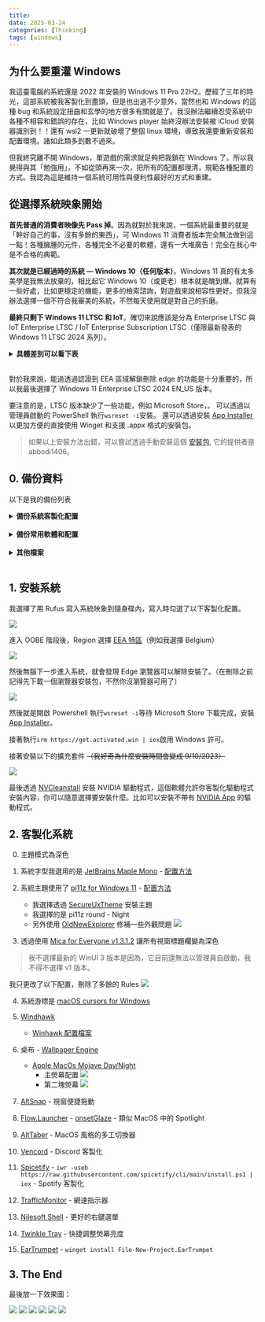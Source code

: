 ```yaml
---
title: 
date: 2025-03-24
categories: [Thinking]
tags: [windows]
---
```


## 为什么要重灌 Windows

我這臺電腦的系統還是 2022 年安裝的 Windows 11 Pro 22H2。歷經了三年的時光，這部系統被我客製化到盡頭，但是也出過不少意外，當然也和 Windows 的這種 bug 和系統設定扭曲和玄學的地方很多有關就是了。我沒辦法繼續忍受系統中各種不相容和錯誤的存在，比如 Windows player 始終沒辦法安裝被 iCloud 安裝器識別到！！還有 wsl2 一更新就破壞了整個 linux 環境，導致我還要重新安裝和配置環境。諸如此類多到數不過來。

但我終究離不開 Windows，單遊戲的需求就足夠把我鎖在 Windows 了。所以我覺得與其「勉強用」，不如從頭再來一次，把所有的配置都理清，規範各種配置的方式。我認為這是維持一個系統可用性與便利性最好的方式和重建。

## 從選擇系統映象開始

__首先普通的消費者映像先 Pass 掉__。因為就對於我來說，一個系統最重要的就是「幹好自己的事，沒有多餘的東西」，可 Windows 11 消費者版本完全無法做到這一點！各種臃腫的元件，各種完全不必要的軟體，還有一大堆廣告！完全在我心中是不合格的典範。

__其次就是已經過時的系統 — Windows 10（任何版本）__。Windows 11 真的有太多美學是我無法放棄的，相比起它 Windows 10（或更老）根本就是醜到爆。就算有一些好處，比如更穩定的機能，更多的檢索諮詢，對遊戲來說相容性更好。但我沒辦法選擇一個不符合我審美的系統，不然每天使用就是對自己的折磨。

__最終只剩下 Windows 11 LTSC 和 IoT__。確切來說應該是分為 Enterprise LTSC 與 IoT Enterprise LTSC / IoT Enterprise Subscription LTSC（僅限最新發表的 Windows 11 LTSC 2024 系列）。

<details> <!--  Differences between IoT and Non-IoT Windows Enterprise LTSC   -->
<summary><strong>具體差別可以看下表</strong></summary>
<blockquote>
<table>
<thead>
<tr>
<th>Features</th>
<th>Enterprise LTSC</th>
<th>IoT Enterprise LTSC / IoT Enterprise Subscription LTSC</th>
</tr>
</thead>
<tbody>
<tr>
<td><strong>TPM / Secure boot / UEFI / 4GB RAM</strong></td>
<td>All required</td>
<td><a href="https://learn.microsoft.com/windows/iot/iot-enterprise/Hardware/System_Requirements?tabs=Windows11LTSC#optional-minimum-requirements">Not Required</a> 🎉 <br>Also not required by <a href="/windows_11_links">IoT Enterprise 24H2 (Non-LTSC)</a></td>
</tr>
<tr>
<td><strong>Automatic Device Encryption</strong></td>
<td>Enabled</td>
<td>Disabled</td>
</tr>
<tr>
<td><strong>Update Support</strong></td>
<td>5 Years</td>
<td>10 Years</td>
</tr>
<tr>
<td><strong>Reserved Storage Feature</strong></td>
<td>Enabled</td>
<td>Disabled</td>
</tr>
<tr>
<td><strong>Digital License (HWID)</strong></td>
<td>Not supported</td>
<td>Supported</td>
</tr>
<tr>
<td><strong>Uninstallable Edge outside of EEA</strong></td>
<td>Yes</td>
<td>No</td>
</tr>
<tr>
<td><strong>2 Simultaneous RDP Sessions</strong></td>
<td>No</td>
<td>Yes</td>
</tr>
</tbody>
</table>
<ul>
<li>The only difference between IoT Enterprise LTSC and IoT Enterprise Subscription LTSC is that the subscription edition supports a subscription license.</li>
<li>You can change the editions to each other (IoT and Non-IoT Windows Enterprise LTSC) only by inserting the corresponding edition key.</li>
<li>IoT LTSC edition ISO&#39;s are available in English language only. You can install Non-IoT LTSC in another language and later install IoT LTSC key &gt; <code>CGK42-GYN6Y-VD22B-BX98W-J8JXD</code> in activation page in Windows settings to change the edition.</li>
</ul>
</blockquote>
</details></br>

對於我來說，能過透過認證到 EEA 區域解鎖刪除 edge 的功能是十分重要的，所以我最後選擇了 Windows 11 Enterprise LTSC 2024 EN_US 版本。

要注意的是，LTSC 版本缺少了一些功能，例如 Microsoft Store，。
可以透過以管理員啟動的 PowerShell 執行`wsreset -i`安裝。
還可以透過安裝 [App Installer](https://apps.microsoft.com/detail/9nblggh4nns1) 以更加方便的直接使用 Winget 和支援 .appx 格式的安裝包。

>如果以上安裝方法出錯，可以嘗試透過手動安裝這個 [安裝包](https://github.com/stdin82/htfx/releases/tag/v0.0.24), 它的提供者是 abbodi1406。

## 0. 備份資料

以下是我的備份列表

<details><summary><strong>備份系統客製化配置</strong></summary>

1. 
	- [Terminal](https://github.com/microsoft/terminal/releases/latest)
		- [Profile Schemes](https://draculatheme.com/windows-terminal)
			- [JetBrains Maple Mono](https://github.com/SpaceTimee/Fusion-JetBrainsMapleMono/releases/latest/download/JetBrainsMapleMono-NF-XX-HT.zip) - [注意事項](https://github.com/SpaceTimee/Fusion-JetBrainsMapleMono)
		- [Powershell](https://learn.microsoft.com/en-us/powershell/scripting/install/installing-powershell-on-windows)
		- [Git](https://git-scm.com/downloads/win)
		- [Python](https://www.python.org/downloads/)
		- [Terminal Profile Manager](https://github.com/nikhil-swamix/TerminalProfileManager)
		- [Fastfetch](https://github.com/fastfetch-cli/fastfetch) - `winget install fastfetch`
		- [Starship](https://starship.rs/zh-TW/guide/) - `winget install --id Starship.Starship`
	- [Windhawk 模組及配置](https://windhawk.net/download)
    - [WinaeroTweaker 設定](https://winaerotweaker.com/)
	- [TrafficMonitor](https://github.com/zhongyang219/TrafficMonitor/releases/latest)
	- [Twinkle Tray](https://github.com/xanderfrangos/twinkle-tray/releases/latest)
	- [EarTrumpet](https://github.com/File-New-Project/EarTrumpet) - `winget install File-New-Project.EarTrumpet`
	- [Flow.Launcher](https://www.flowlauncher.com/)
	- [ShareX](https://getsharex.com/)
	- [AltSnap](https://github.com/RamonUnch/AltSnap/releases/latest)
	- [AB Download Manager](https://github.com/amir1376/ab-download-manager/releases/latest)
	- [PowerToyz](https://github.com/microsoft/PowerToys/releases/latest)
	- [AltTaber](https://github.com/MrBeanCpp/AltTaber/releases/latest)
	- [Wallpaper Engine](https://store.steampowered.com/about/)
</details></br><details><summary><strong>備份常用軟體和配置</strong></summary>

2. 
	- [Thorium](https://github.com/Alex313031/Thorium-Win/releases/latest)
	- [Rime](https://github.com/rime/weasel/releases/latest)
	- [Bandizip](https://www.bandisoft.com/bandizip/old/6/)
	- [Bulk Crap Uninstaller](https://github.com/Klocman/Bulk-Crap-Uninstaller/releases/latest)
	- [Wiztree](https://diskanalyzer.com/download)
	- [ImageGlass](https://github.com/d2phap/ImageGlass/releases/latest)
	- [Vlc](https://www.videolan.org/vlc/)
	- [Spotify] - `iex "& { $(iwr -useb 'https://raw.githubusercontent.com/SpotX-Official/spotx-official.github.io/main/run.ps1') } -new_theme"`
		- [Spicetify](https://spicetify.app/docs/getting-started) - `iwr -useb https://raw.githubusercontent.com/spicetify/cli/main/install.ps1 | iex`
	- [Discord](https://discord.com/download)
		- [Vencord](https://vencord.dev/download)
	- [Ayugram](https://github.com/AyuGram/AyuGramDesktop/releases/latest)
	- [LocalSend](https://github.com/localsend/localsend/releases/latest)
	- [Visual Studio Code](https://code.visualstudio.com/docs/?dv=win64)
	- [PicGo](https://github.com/Molunerfinn/PicGo/releases/latest)
	- [Wechat](https://pc.weixin.qq.com/?lang=en_US)
		- [BetterWX](https://github.com/zetaloop/BetterWX)
	- [QQ](https://im.qq.com/pcqq/index.shtml)
		- [Better-qqnt](https://t.me/bqqnt/63) - [注意事項](https://t.me/bqqnt/4)
	- [Office](https://gravesoft.dev/office_c2r_links#chinese-traditional-zh-tw)
	- [ ] [Audacity](https://www.audacityteam.org/download/windows/)
	- [ ] [Kdenlive](https://kdenlive.org/zh/download-zh/)
	- [ ] [GIMP](https://www.gimp.org/downloads/)
	- [File Converter](https://github.com/Tichau/FileConverter/releases/latest)
	- [ ] [OBS](https://obsproject.com/download)
	- [Oracle VirtualBox](https://www.virtualbox.org/wiki/Downloads)
	- [ ] [Sunshine](https://github.com/LizardByte/Sunshine/releases/latest)
</details></br><details><summary><strong>其他檔案</strong></summary>

3. 這個分類就是專門放所有的相片，影片等其他檔案。

	- [ ] [PrismLauncher](https://prismlauncher.org/download/windows/)
	- [ ] [Lunar](https://www.lunarclient.com/download)
	- Library 庫檔案夾
</details></br>

## 1. 安裝系統

我選擇了用 Rufus 寫入系統映象到隨身碟內，寫入時勾選了以下客製化配置。

![](https://image.gholts.top/rufus-4.6p_FAJ667c6HP.png)

進入 OOBE 階段後，Region 選擇 [EEA 特區](https://wikipedia.org/wiki/European_Economic_Area)（例如我選擇 Belgium）

![](https://image.gholts.top/20250324083305154.png)

然後無腦下一步進入系統，就會發現 Edge 瀏覽器可以解除安裝了。（在刪除之前記得先下載一個瀏覽器安裝包，不然你沒瀏覽器可用了）

![](https://image.gholts.top/20250324084851811.png)

然後就是開啟 Powershell 執行`wsreset -i`等待 Microsoft Store 下載完成，安裝 [App Installer](https://apps.microsoft.com/detail/9nblggh4nns1)。

接著執行`irm https://get.activated.win | iex`啟用 Windows 許可。

接著安裝以下的擴充套件 ~~（我好奇為什麼安裝時間會變成 9/10/2023）~~

![](https://image.gholts.top/So0gBQerA4.png)

最後透過 [NVCleanstall](https://www.techpowerup.com/download/techpowerup-nvcleanstall/) 安裝 NVIDIA 驅動程式，這個軟體允許你客製化驅動程式安裝內容，你可以隨意選擇要安裝什麼。比如可以安裝不帶有 [NVIDIA App](https://www.nvidia.com/en-us/software/nvidia-app/) 的驅動程式。

## 2. 客製化系統

0. 主題模式為深色

1. 系統字型我選用的是 [JetBrains Maple Mono](https://github.com/SpaceTimee/Fusion-JetBrainsMapleMono/releases/latest/download/JetBrainsMapleMono-NF-XX-HT.zip) - [配置方法](https://www.elevenforum.com/t/change-default-system-font-in-windows-11.8590/)

2. 系統主題使用了 [pi11z for Windows 11](https://www.deviantart.com/niivu/art/pi11z-for-Windows-11-1084568949) - [配置方法](https://www.deviantart.com/niivu/art/How-to-install-Windows-10-or-11-Themes-708835586)
	- 我選擇透過 [SecureUxTheme](https://www.deviantart.com/users/outgoing?https://github.com/namazso/SecureUxTheme) 安裝主題
	- 我選擇的是 pi11z round - Night
	- 另外使用 [OldNewExplorer](https://www.deviantart.com/users/outgoing?https://msfn.org/board/topic/170375-oldnewexplorer-119/) 修補一些外觀問題 ![](https://image.gholts.top/20250324091414142.png)

3. 透過使用 [Mica for Everyone v1.3.1.2](https://github.com/MicaForEveryone/MicaForEveryone/releases/tag/v1.3.1.2) 讓所有視窗標題欄變為深色
>我不選擇最新的 WinUI 3 版本是因為，它目前還無法以管理員自啟動，我不得不選擇 v1 版本。

我只更改了以下配置，刪除了多餘的 Rules ![](https://image.gholts.top/20250324092008584.png)

4. 系統游標是 [macOS cursors for Windows](https://www.deviantart.com/antiden/art/macOS-cursors-for-Windows-701736062)

5. [Windhawk](https://windhawk.net/download)
	- [Winhawk 配置檔案](https://github.com/Gholts/dotfiles)

6. 桌布 - [Wallpaper Engine](https://store.steampowered.com/app/431960/Wallpaper_Engine/)
	- [Apple MacOs Mojave Day/Night](https://steamcommunity.com/sharedfiles/filedetails/?id=1869208500)
		- 主熒幕配置 
		![](https://image.gholts.top/20250324095743399.png)
		- 第二塊熒幕
		![](https://image.gholts.top/20250324095832374.png)

7. [AltSnap](https://github.com/RamonUnch/AltSnap/releases/latest) - 視窗便捷拖動

8. [Flow.Launcher](https://www.flowlauncher.com/) - [onsetGlaze](https://github.com/abhidahal/onsetGlaze.flow) - 類似 MacOS 中的 Spotlight

9. [AltTaber](https://github.com/MrBeanCpp/AltTaber/releases/latest) - MacOS 風格的多工切換器

10. [Vencord](https://vencord.dev/download) - Discord 客製化

11. [Spicetify](https://spicetify.app/docs/getting-started) - `iwr -useb https://raw.githubusercontent.com/spicetify/cli/main/install.ps1 | iex` - Spotify 客製化

12. [TrafficMonitor](https://github.com/zhongyang219/TrafficMonitor/releases/latest) - 網速指示器

13. [Nilesoft Shell](https://github.com/moudey/Shell) - 更好的右鍵選單

14. [Twinkle Tray](https://github.com/xanderfrangos/twinkle-tray/releases/latest) - 快捷調整熒幕亮度

15. [EarTrumpet](https://github.com/File-New-Project/EarTrumpet) - `winget install File-New-Project.EarTrumpet`

## 3. The End

最後放一下效果圖：

![](https://image.gholts.top/explorer_iqs7T29Ok5.jpg)
![](https://image.gholts.top/20250324104327747.png)
![](https://image.gholts.top/20250324104728200.png)
![](https://image.gholts.top/20250324104203630.png)
![](https://image.gholts.top/20250324104400532.png)
![](https://image.gholts.top/20250324104435026.png)
